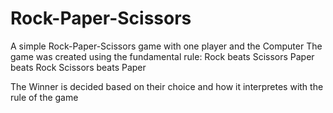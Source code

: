 # Rock-Paper-Scissors
A simple Rock-Paper-Scissors game with one player and the Computer
The game was created using the fundamental rule:
Rock beats Scissors
Paper beats Rock
Scissors beats Paper

The Winner is decided based on their choice and how it interpretes with the rule of the game
